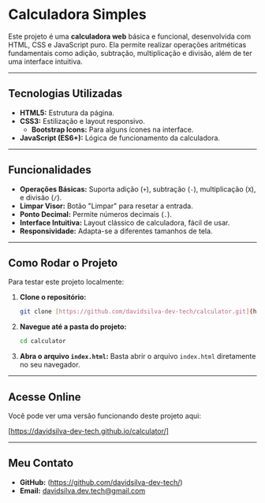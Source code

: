# Calculadora Simples

Este projeto é uma **calculadora web** básica e funcional, desenvolvida com HTML, CSS e JavaScript puro. Ela permite realizar operações aritméticas fundamentais como adição, subtração, multiplicação e divisão, além de ter uma interface intuitiva.

---

## Tecnologias Utilizadas

* **HTML5:** Estrutura da página.
* **CSS3:** Estilização e layout responsivo.
    * **Bootstrap Icons:** Para alguns ícones na interface.
* **JavaScript (ES6+):** Lógica de funcionamento da calculadora.

---

## Funcionalidades

* **Operações Básicas:** Suporta adição (`+`), subtração (`-`), multiplicação (`X`), e divisão (`/`).
* **Limpar Visor:** Botão "Limpar" para resetar a entrada.
* **Ponto Decimal:** Permite números decimais (`.`).
* **Interface Intuitiva:** Layout clássico de calculadora, fácil de usar.
* **Responsividade:** Adapta-se a diferentes tamanhos de tela.

---

## Como Rodar o Projeto

Para testar este projeto localmente:

1.  **Clone o repositório:**
    ```bash
    git clone [https://github.com/davidsilva-dev-tech/calculator.git](https://github.com/davidsilva-dev-tech/calculator.git)
    ```
2.  **Navegue até a pasta do projeto:**
    ```bash
    cd calculator
    ```
3.  **Abra o arquivo `index.html`:**
    Basta abrir o arquivo `index.html` diretamente no seu navegador.

---

## Acesse Online

Você pode ver uma versão funcionando deste projeto aqui:

[https://davidsilva-dev-tech.github.io/calculator/]

---

## Meu Contato

* **GitHub:** (https://github.com/davidsilva-dev-tech/)
* **Email:** davidsilva.dev.tech@gmail.com